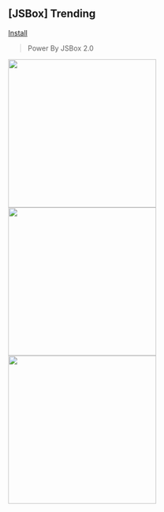## [JSBox] Trending

[Install](https://xteko.com/redir?name=trending-jsbox&url=http://q659q2a7i.bkt.clouddn.com/trending-jsbox.zip)

> Power By JSBox 2.0

<img src="https://github.com/sunthx/jsbox-github-trending/blob/master/images/1.PNG" width="300"/>
<img src="https://github.com/sunthx/jsbox-github-trending/blob/master/images/2.PNG" width="300"/>
<img src="https://github.com/sunthx/jsbox-github-trending/blob/master/images/3.PNG" width="300"/>
